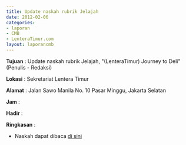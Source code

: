 ```yaml
---
title: Update naskah rubrik Jelajah
date: 2012-02-06
categories:
- laporan
- CMB
- LenteraTimur.com
layout: laporancmb
---
```


**Tujuan** : Update naskah rubrik Jelajah, "(LenteraTimur) Journey to Deli" (Penulis - Redaksi)

**Lokasi** : Sekretariat Lentera Timur 

**Alamat** : Jalan Sawo Manila No. 10 Pasar Minggu, Jakarta Selatan

**Jam** : 

**Hadir** :  


**Ringkasan** : 
* Naskah dapat dibaca [di sini](http://www.lenteratimur.com/2012/02/%e2%80%9clenteratimur-journey-to-deli%e2%80%9d/)

